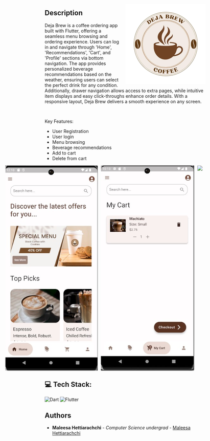 <p align="center">
<img src="https://github.com/Maleesanat01/deja_brew/blob/main/deja_logo.png" style="width: 250px; height: auto; float: right; margin-left: 20px;">

</p>


## Description

Deja Brew is a coffee ordering app built with Flutter, offering a seamless menu browsing and ordering experience. Users can log in and navigate through 'Home', 'Recommendations', 'Cart', and 'Profile' sections via bottom navigation. The app provides personalized beverage recommendations based on the weather, ensuring users can select the perfect drink for any condition. Additionally, drawer navigation allows access to extra pages, while intuitive item displays and easy click-throughs enhance order details. With a responsive layout, Deja Brew delivers a smooth experience on any screen.

<br>

Key Features:

<ul>
  <li>User Registration</li>
  <li>User login</li>
  <li>Menu browsing</li>
  <li>Beverage recommendations</li>
  <li>Add to cart</li>
  <li>Delete from cart</li>
</ul>

<div style="display: flex; justify-content: right;">
    <img src="https://github.com/Maleesanat01/deja_brew/blob/main/home.jpg"  style="margin-right: 10px;">
    <img src="https://github.com/Maleesanat01/deja_brew/blob/main/cartt.jpg"  style="margin-right: 10px;">
    <img src="https://firebase.google.com/downloads/brand-guidelines/PNG/logo-logomark.png" style="margin-right: 10px;">

</div>

## 💻 Tech Stack:

![Dart](https://img.shields.io/badge/dart-%230175C2.svg?style=for-the-badge&logo=dart&logoColor=white)
![Flutter](https://img.shields.io/badge/Flutter-%2302569B.svg?style=for-the-badge&logo=Flutter&logoColor=white) 

## Authors

- **Maleesa Hettiarachchi** - *Computer Science undergrad* - [Maleesa Hettiarachchi](https://github.com/Maleesanat01/)

